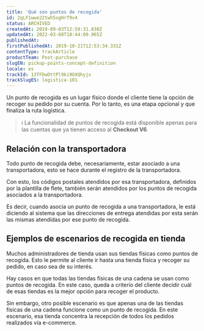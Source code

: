 ```yaml
---
title: 'Qué son puntos de recogida'
id: 2qLF1wwe22twh5xgHrT9v4
status: ARCHIVED
createdAt: 2019-09-03T12:59:31.830Z
updatedAt: 2022-03-08T18:44:09.965Z
publishedAt: 
firstPublishedAt: 2019-10-21T12:53:34.331Z
contentType: trackArticle
productTeam: Post-purchase
slugEN: pickup-points-concept-definition
locale: es
trackId: 13TFDwDttPl9ki9OXQhyjx
trackSlugES: logistica-101
---
```


Un punto de recogida es un lugar físico donde el cliente tiene la opción de recoger su pedido por su cuenta. Por lo tanto, es una etapa opcional y que finaliza la ruta logística.

>ℹ️ La funcionalidad de puntos de recogida está disponible apenas para las cuentas que ya tienen acceso al **Checkout V6**.
     
## Relación con la transportadora

Todo punto de recogida debe, necesariamente, estar asociado a una transportadora, esto se hace durante el registro de la transportadora.

Con esto, los códigos postales atendidos por esa transportadora, definidos por la plantilla de flete, también serán atendidos por los puntos de recogida asociados a  la transportadora.

Es decir, cuando asocia un punto de recogida a una transportadora, le está diciendo al sistema que las direcciones de entrega atendidas por esta serán las mismas atendidas por ese punto de recogida.


## Ejemplos de escenarios de recogida en tienda 

Muchos administradores de tienda usan sus tiendas físicas como puntos de recogida. Esto le permite al cliente ir hasta una tienda física y recoger su pedido, en caso sea de su interés.

Hay casos en que todas las tiendas físicas de una cadena se usan como puntos de recogida. En este caso, queda a criterio del cliente decidir cuál de esas tiendas es la mejor opción para recoger el producto.

Sin embargo, otro posible escenario es que apenas una de las tiendas físicas de una cadena funcione como un punto de recogida. En este escenario, esa tienda concentra la recepción de todos los pedidos realizados vía e-commerce.
